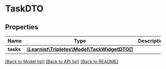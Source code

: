 # TaskDTO

## Properties
Name | Type | Description | Notes
------------ | ------------- | ------------- | -------------
**tasks** | [**\Learnist\Tripletex\Model\TaskWidgetDTO[]**](TaskWidgetDTO.md) |  | [optional] 

[[Back to Model list]](../../README.md#documentation-for-models) [[Back to API list]](../../README.md#documentation-for-api-endpoints) [[Back to README]](../../README.md)

